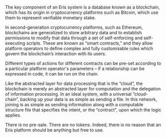 The key component of an Eris system is a database known as a blockchain, which has its origin in cryptocurrency platforms such as Bitcoin, which use them to represent verifiable monetary stake. 

In second-generation cryptocurrency platforms, such as Ethereum, blockchains are generalized to store arbitrary data and to establish permissions to modify that data through a set of self-enforcing and self-executing scripts. These are known as “smart contracts,” and they allow platform operators to define complex and fully customisable rules which govern the blockchain’s interaction with its users. 

Different types of actions for different contracts can be pre-set according to a particular platform operator's parameters – if a relationship can be expressed in code, it can be run on the chain.

Like the abstracted layer for data processing that is the “cloud”, the blockchain is merely an abstracted layer for computation and the delegation of information processing. In an ideal system, with a universal “cloud-chain”, backing up your data is as simple as sending a file. In this network, joining is as simple as sending information along with a computable structure file that specifies the intent, or the “contract”, upon which the logic applies.

There is no pre-sale. There are no tokens. Indeed, there is no reason that an Eris platform should be anything but free to use.

